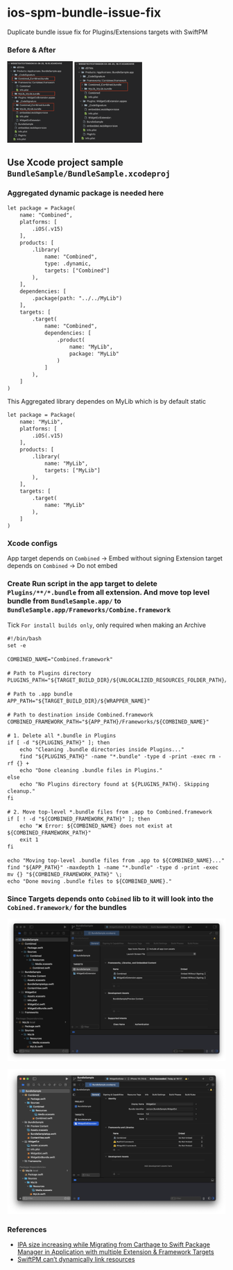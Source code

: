 # ios-spm-bundle-issue-fix
Duplicate bundle issue fix for Plugins/Extensions targets with SwiftPM

### Before & After

<p>
<img src="https://github.com/chanonly123/ios-spm-bundle-issue-fix/blob/main/before.png?raw=true" style="width:30%;" />
<img src="https://github.com/chanonly123/ios-spm-bundle-issue-fix/blob/main/after.png?raw=true" style="width:31%;" />
</p>

## Use Xcode project sample `BundleSample/BundleSample.xcodeproj`

### Aggregated dynamic package is needed here

```
let package = Package(
    name: "Combined",
    platforms: [
        .iOS(.v15)
    ],
    products: [
        .library(
            name: "Combined",
            type: .dynamic,
            targets: ["Combined"]
        ),
    ],
    dependencies: [
        .package(path: "../../MyLib")
    ],
    targets: [
        .target(
            name: "Combined",
            dependencies: [
                .product(
                    name: "MyLib",
                    package: "MyLib"
                )
            ]
        ),
    ]
)
```

This Aggregated library dependes on MyLib which is by default static

```
let package = Package(
    name: "MyLib",
    platforms: [
        .iOS(.v15)
    ],
    products: [
        .library(
            name: "MyLib",
            targets: ["MyLib"]
        ),
    ],
    targets: [
        .target(
            name: "MyLib"
        ),
    ]
)
```
### Xcode configs

App target depends on `Combined` -> Embed without signing
Extension target depends on `Combined` -> Do not embed

### Create Run script in the app target to delete `Plugins/**/*.bundle` from all extension. And move top level bundle from `BundleSample.app/` to `BundleSample.app/Frameworks/Combine.framework`

Tick `For install builds only`, only required when making an Archive

```
#!/bin/bash
set -e

COMBINED_NAME="Combined.framework"

# Path to Plugins directory
PLUGINS_PATH="${TARGET_BUILD_DIR}/${UNLOCALIZED_RESOURCES_FOLDER_PATH}/Plugins"

# Path to .app bundle
APP_PATH="${TARGET_BUILD_DIR}/${WRAPPER_NAME}"

# Path to destination inside Combined.framework
COMBINED_FRAMEWORK_PATH="${APP_PATH}/Frameworks/${COMBINED_NAME}"

# 1. Delete all *.bundle in Plugins
if [ -d "${PLUGINS_PATH}" ]; then
    echo "Cleaning .bundle directories inside Plugins..."
    find "${PLUGINS_PATH}" -name "*.bundle" -type d -print -exec rm -rf {} +
    echo "Done cleaning .bundle files in Plugins."
else
    echo "No Plugins directory found at ${PLUGINS_PATH}. Skipping cleanup."
fi

# 2. Move top-level *.bundle files from .app to Combined.framework
if [ ! -d "${COMBINED_FRAMEWORK_PATH}" ]; then
    echo "❌ Error: ${COMBINED_NAME} does not exist at ${COMBINED_FRAMEWORK_PATH}"
    exit 1
fi

echo "Moving top-level .bundle files from .app to ${COMBINED_NAME}..."
find "${APP_PATH}" -maxdepth 1 -name "*.bundle" -type d -print -exec mv {} "${COMBINED_FRAMEWORK_PATH}" \;
echo "Done moving .bundle files to ${COMBINED_NAME}."

```

### Since Targets depends onto `Cobined` lib to it will look into the `Cobined.framework/` for the bundles

![alt tag](https://github.com/chanonly123/ios-spm-bundle-issue-fix/blob/main/config1.png?raw=true)

![alt tag](https://github.com/chanonly123/ios-spm-bundle-issue-fix/blob/main/config2.png?raw=true)


### References

- [IPA size increasing while Migrating from Carthage to Swift Package Manager in Application with multiple Extension & Framework Targets](https://forums.swift.org/t/ipa-size-increasing-while-migrating-from-carthage-to-swift-package-manager-in-application-with-multiple-extension-framework-targets/50315)
- [SwiftPM can’t dynamically link resources](https://forums.swift.org/t/swiftpm-cant-dynamically-link-resources/70573/4)
